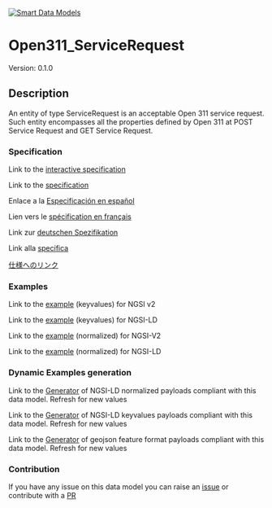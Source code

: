 [![Smart Data Models](https://smartdatamodels.org/wp-content/uploads/2022/01/SmartDataModels_logo.png "Logo")](https://smartdatamodels.org)
# Open311_ServiceRequest
Version: 0.1.0

## Description 

An entity of type ServiceRequest is an acceptable Open 311 service request. Such entity encompasses all the properties defined by Open 311 at POST Service Request and GET Service Request.
### Specification

Link to the [interactive specification](https://swagger.lab.fiware.org/?url=https://smart-data-models.github.io/dataModel.IssueTracking/Open311_ServiceRequest/swagger.yaml)

Link to the [specification](https://github.com/smart-data-models/dataModel.IssueTracking/blob/master/Open311_ServiceRequest/doc/spec.md)

Enlace a la [Especificación en español](https://github.com/smart-data-models/dataModel.IssueTracking/blob/master/Open311_ServiceRequest/doc/spec_ES.md)

Lien vers le [spécification en français](https://github.com/smart-data-models/dataModel.IssueTracking/blob/master/Open311_ServiceRequest/doc/spec_FR.md)

Link zur [deutschen Spezifikation](https://github.com/smart-data-models/dataModel.IssueTracking/blob/master/Open311_ServiceRequest/doc/spec_DE.md)

Link alla [specifica](https://github.com/smart-data-models/dataModel.IssueTracking/blob/master/Open311_ServiceRequest/doc/spec_IT.md)

[仕様へのリンク](https://github.com/smart-data-models/dataModel.IssueTracking/blob/master/Open311_ServiceRequest/doc/spec_JA.md)
### Examples

Link to the [example](https://smart-data-models.github.io/dataModel.IssueTracking/Open311_ServiceRequest/examples/example.json) (keyvalues) for NGSI v2

Link to the [example](https://smart-data-models.github.io/dataModel.IssueTracking/Open311_ServiceRequest/examples/example.jsonld) (keyvalues) for NGSI-LD

Link to the [example](https://smart-data-models.github.io/dataModel.IssueTracking/Open311_ServiceRequest/examples/example-normalized.json) (normalized) for NGSI-V2

Link to the [example](https://smart-data-models.github.io/dataModel.IssueTracking/Open311_ServiceRequest/examples/example-normalized.jsonld) (normalized) for NGSI-LD
### Dynamic Examples generation

Link to the [Generator](https://smartdatamodels.org/extra/ngsi-ld_generator.php?schemaUrl=https://raw.githubusercontent.com/smart-data-models/dataModel.IssueTracking/master/Open311_ServiceRequest/schema.json&email=info@smartdatamodels.org) of NGSI-LD normalized payloads compliant with this data model. Refresh for new values

Link to the [Generator](https://smartdatamodels.org/extra/ngsi-ld_generator_keyvalues.php?schemaUrl=https://raw.githubusercontent.com/smart-data-models/dataModel.IssueTracking/master/Open311_ServiceRequest/schema.json&email=info@smartdatamodels.org) of NGSI-LD keyvalues payloads compliant with this data model. Refresh for new values

Link to the [Generator](https://smartdatamodels.org/extra/geojson_features_generator.php?schemaUrl=https://raw.githubusercontent.com/smart-data-models/dataModel.IssueTracking/master/Open311_ServiceRequest/schema.json&email=info@smartdatamodels.org) of geojson feature format payloads compliant with this data model. Refresh for new values
### Contribution

 If you have any issue on this data model you can raise an [issue](https://github.com/smart-data-models/dataModel.IssueTracking/issues)  or contribute with a [PR](https://github.com/smart-data-models/dataModel.IssueTracking/pulls)